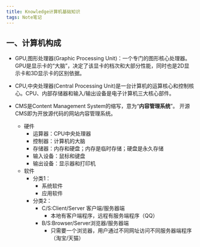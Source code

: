 ```yaml
---
title: Knowledge计算机基础知识
tags: Note笔记
---
```


## 一、计算机构成

- GPU,图形处理器(Graphic Processing Unit)：一个专门的图形核心处理器。GPU是显示卡的“大脑”，决定了该显卡的档次和大部分性能，同时也是2D显示卡和3D显示卡的区别依据。
- CPU,中央处理器(Central Processing Unit)是一台计算机的运算核心和控制核心。CPU、内部存储器和输入/输出设备是电子计算机三大核心部件。
- CMS是Content Management System的缩写，意为“**内容管理系统**”。 开源CMS即为开放源代码的网站内容管理系统。

  - 硬件
    - 运算器：CPU中央处理器
    - 控制器：计算机的大脑
    - 存储器：内存和硬盘；内存是临时存储；硬盘是永久存储
    - 输入设备：鼠标和键盘
    - 输出设备：显示器和打印机
  - 软件
    - 分类1：
      - 系统软件
      - 应用软件
    - 分类2：
      - C/S:Client/Server 客户端/服务器端
        - 本地有客户端程序，远程有服务端程序（QQ）
      - B/S:Browser/Server浏览器/服务器端
        - 只需要一个浏览器，用户通过不同网址访问不同服务器端程序（淘宝/天猫）
